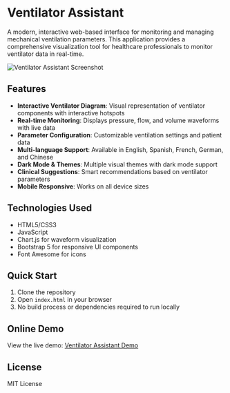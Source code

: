 # Ventilator Assistant

A modern, interactive web-based interface for monitoring and managing mechanical ventilation parameters. This application provides a comprehensive visualization tool for healthcare professionals to monitor ventilator data in real-time.

![Ventilator Assistant Screenshot](screenshot.png)

## Features

- **Interactive Ventilator Diagram**: Visual representation of ventilator components with interactive hotspots
- **Real-time Monitoring**: Displays pressure, flow, and volume waveforms with live data
- **Parameter Configuration**: Customizable ventilation settings and patient data
- **Multi-language Support**: Available in English, Spanish, French, German, and Chinese
- **Dark Mode & Themes**: Multiple visual themes with dark mode support
- **Clinical Suggestions**: Smart recommendations based on ventilator parameters
- **Mobile Responsive**: Works on all device sizes

## Technologies Used

- HTML5/CSS3
- JavaScript
- Chart.js for waveform visualization
- Bootstrap 5 for responsive UI components
- Font Awesome for icons

## Quick Start

1. Clone the repository
2. Open `index.html` in your browser
3. No build process or dependencies required to run locally

## Online Demo

View the live demo: [Ventilator Assistant Demo](https://username.github.io/ventilator-assistant/)

## License

MIT License
